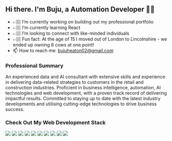 ## Hi there. I'm Buju, a Automation Developer 👋🏽


- 👉🏽 I’m currently working on building out my professional portfolio
- 👉🏽  I’m currently learning React
- 👉🏽  I’m looking to connect with like-minded individuals
- 👉🏽  Fun fact: At the age of 15 I moved out of London to Lincolnshire - we ended up owning 8 cows at one point!
- 📫 How to reach me: bujuheaton02@gmail.com


### Professional Summary
An experienced data and AI consultant with extensive skills and experience in delivering data-related strategies to customers in the retail and construction industries. Proficient in business intelligence, automation, AI technologies and web development, with a proven track record of delivering impactful results. Committed to staying up to date with the latest industry developments and utilising cutting-edge technologies to drive business success.

### Check Out My Web Development Stack

<img src="https://img.shields.io/badge/HTML5-E34F26?style=for-the-badge&logo=html5&logoColor=white" /> <img src="https://img.shields.io/badge/CSS3-1572B6?style=for-the-badge&logo=css3&logoColor=white" /> <img src="https://img.shields.io/badge/JavaScript-323330?style=for-the-badge&logo=javascript&logoColor=F7DF1E" /> <img src="https://img.shields.io/badge/Bootstrap-563D7C?style=for-the-badge&logo=bootstrap&logoColor=white" /> <img src="https://img.shields.io/badge/Tailwind_CSS-38B2AC?style=for-the-badge&logo=tailwind-css&logoColor=white" /> <img src="https://img.shields.io/badge/React-20232A?style=for-the-badge&logo=react&logoColor=61DAFB" /> <img src="https://img.shields.io/badge/Postman-FF6C37?style=for-the-badge&logo=Postman&logoColor=white" /> <img src="https://img.shields.io/badge/Node.js-339933?style=for-the-badge&logo=nodedotjs&logoColor=white" /> <img src="https://img.shields.io/badge/MySQL-005C84?style=for-the-badge&logo=mysql&logoColor=white" /> <img src="https://img.shields.io/badge/MongoDB-4EA94B?style=for-the-badge&logo=mongodb&logoColor=white" />
